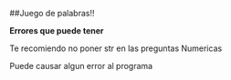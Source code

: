 ##Juego de palabras!!

**Errores que puede tener**

Te recomiendo no poner str en las preguntas Numericas

Puede causar algun error al programa

